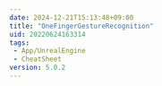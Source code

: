 ```yaml
---
date: 2024-12-21T15:13:48+09:00
title: "OneFingerGestureRecognition"
uid: 20220624163314
tags:
 - App/UnrealEngine
 - CheatSheet
version: 5.0.2
---
```



